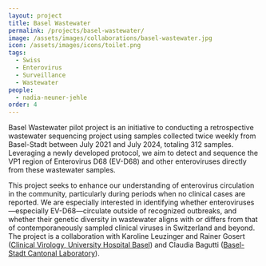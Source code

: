 ```yaml
---
layout: project
title: Basel Wastewater
permalink: /projects/basel-wastewater/
image: /assets/images/collaborations/basel-wastewater.jpg
icon: /assets/images/icons/toilet.png
tags:
  - Swiss
  - Enterovirus
  - Surveillance
  - Wastewater
people:
  - nadia-neuner-jehle
order: 4
---
```


Basel Wastewater pilot project is an initiative to conducting a retrospective wastewater sequencing project using samples collected twice weekly from Basel-Stadt between July 2021 and July 2024, totaling 312 samples. Leveraging a newly developed protocol, we aim to detect and sequence the VP1 region of Enterovirus D68 (EV-D68) and other enteroviruses directly from these wastewater samples.

This project seeks to enhance our understanding of enterovirus circulation in the community, particularly during periods when no clinical cases are reported. We are especially interested in identifying whether enteroviruses—especially EV-D68—circulate outside of recognized outbreaks, and whether their genetic diversity in wastewater aligns with or differs from that of contemporaneously sampled clinical viruses in Switzerland and beyond. The project is a collaboration with Karoline Leuzinger and Rainer Gosert ([Clinical Virology, University Hospital Basel](https://www.unispital-basel.ch/en/labormedizin/angebot/klinische-virologie)) and Claudia Bagutti ([Basel-Stadt Cantonal Laboratory](https://staatskalender.bs.ch/person/b9acdd2368754c789a5160dc417d14e3)).
